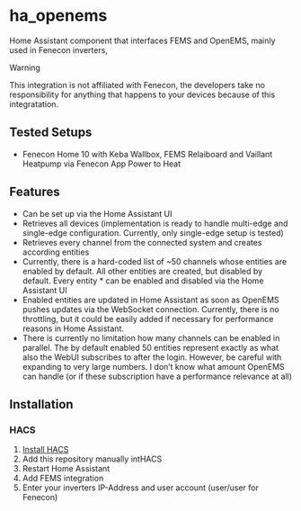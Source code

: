 # ha_openems
Home Assistant component that interfaces FEMS and OpenEMS, mainly used in Fenecon inverters,

> [!WARNING] 
> This integration is not affiliated with Fenecon, the developers take no responsibility for anything that happens to
> your devices because of this integratation.

## Tested Setups

* Fenecon Home 10 with Keba Wallbox, FEMS Relaiboard and Vaillant Heatpump via Fenecon App Power to Heat

## Features

* Can be set up via the Home Assistant UI
* Retrieves all devices (implementation is ready to handle multi-edge and single-edge configuration. Currently, only single-edge setup is tested)
* Retrieves every channel from the connected system and creates according entities
* Currently, there is a hard-coded list of ~50 channels whose entities are enabled by default. All other entities are created, but disabled by default. Every entity * can be enabled and disabled via the Home Assistant UI
* Enabled entities are updated in Home Assistant as soon as OpenEMS pushes updates via the WebSocket connection. Currently, there is no throttling, but it could be easily added if necessary for performance reasons in Home Assistant.
* There is currently no limitation how many channels can be enabled in parallel. The by default enabled 50 entities represent exactly as what also the WebUI subscribes to after the login. However, be careful with expanding to very large numbers. I don’t know what amount OpenEMS can handle (or if these subscription have a performance relevance at all)

## Installation

### HACS

1. [Install HACS](https://hacs.xyz/docs/setup/download)
2. Add this repository manually intHACS
3. Restart Home Assistant
4. Add FEMS integration
5. Enter your inverters IP-Address and user account (user/user for Fenecon)
